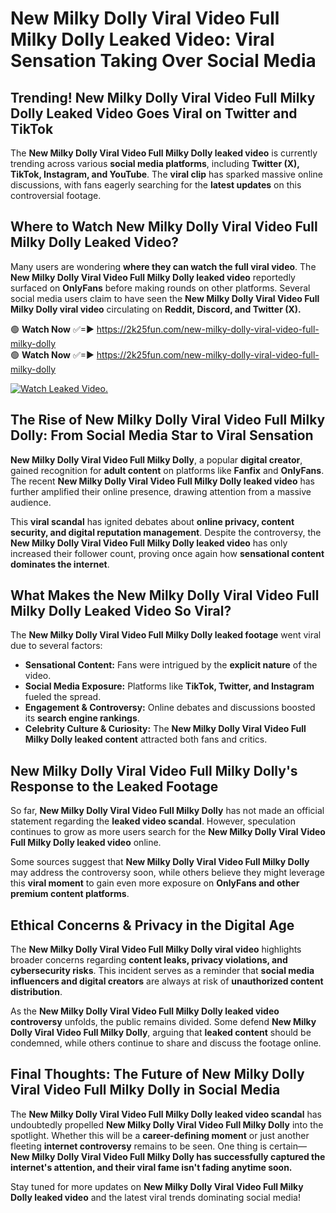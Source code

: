 # New Milky Dolly Viral Video Full Milky Dolly Leaked Video: Viral Sensation Taking Over Social Media

## **Trending! New Milky Dolly Viral Video Full Milky Dolly Leaked Video Goes Viral on Twitter and TikTok**
The **New Milky Dolly Viral Video Full Milky Dolly leaked video** is currently trending across various **social media platforms**, including **Twitter (X), TikTok, Instagram, and YouTube**. The **viral clip** has sparked massive online discussions, with fans eagerly searching for the **latest updates** on this controversial footage.

## **Where to Watch New Milky Dolly Viral Video Full Milky Dolly Leaked Video?**
Many users are wondering **where they can watch the full viral video**. The **New Milky Dolly Viral Video Full Milky Dolly leaked video** reportedly surfaced on **OnlyFans** before making rounds on other platforms. Several social media users claim to have seen the **New Milky Dolly Viral Video Full Milky Dolly viral video** circulating on **Reddit, Discord, and Twitter (X).**

🟢 **Watch Now** ✅=► https://2k25fun.com/new-milky-dolly-viral-video-full-milky-dolly  
🟢 **Watch Now** ✅=► https://2k25fun.com/new-milky-dolly-viral-video-full-milky-dolly  

[![Watch Leaked Video.](https://miro.medium.com/v2/resize:fit:828/format:webp/1*cilzJN44JGOrTw9NJCrNHA.gif "Watch Leaked Video")](https://2k25fun.com/new-milky-dolly-viral-video-full-milky-dolly)

## **The Rise of New Milky Dolly Viral Video Full Milky Dolly: From Social Media Star to Viral Sensation**
**New Milky Dolly Viral Video Full Milky Dolly**, a popular **digital creator**, gained recognition for **adult content** on platforms like **Fanfix** and **OnlyFans**. The recent **New Milky Dolly Viral Video Full Milky Dolly leaked video** has further amplified their online presence, drawing attention from a massive audience.

This **viral scandal** has ignited debates about **online privacy, content security, and digital reputation management**. Despite the controversy, the **New Milky Dolly Viral Video Full Milky Dolly leaked video** has only increased their follower count, proving once again how **sensational content dominates the internet**.

## **What Makes the New Milky Dolly Viral Video Full Milky Dolly Leaked Video So Viral?**
The **New Milky Dolly Viral Video Full Milky Dolly leaked footage** went viral due to several factors:
- **Sensational Content:** Fans were intrigued by the **explicit nature** of the video.
- **Social Media Exposure:** Platforms like **TikTok, Twitter, and Instagram** fueled the spread.
- **Engagement & Controversy:** Online debates and discussions boosted its **search engine rankings**.
- **Celebrity Culture & Curiosity:** The **New Milky Dolly Viral Video Full Milky Dolly leaked content** attracted both fans and critics.

## **New Milky Dolly Viral Video Full Milky Dolly's Response to the Leaked Footage**
So far, **New Milky Dolly Viral Video Full Milky Dolly** has not made an official statement regarding the **leaked video scandal**. However, speculation continues to grow as more users search for the **New Milky Dolly Viral Video Full Milky Dolly leaked video** online.

Some sources suggest that **New Milky Dolly Viral Video Full Milky Dolly** may address the controversy soon, while others believe they might leverage this **viral moment** to gain even more exposure on **OnlyFans and other premium content platforms**.

## **Ethical Concerns & Privacy in the Digital Age**
The **New Milky Dolly Viral Video Full Milky Dolly viral video** highlights broader concerns regarding **content leaks, privacy violations, and cybersecurity risks**. This incident serves as a reminder that **social media influencers and digital creators** are always at risk of **unauthorized content distribution**.

As the **New Milky Dolly Viral Video Full Milky Dolly leaked video controversy** unfolds, the public remains divided. Some defend **New Milky Dolly Viral Video Full Milky Dolly**, arguing that **leaked content** should be condemned, while others continue to share and discuss the footage online.

## **Final Thoughts: The Future of New Milky Dolly Viral Video Full Milky Dolly in Social Media**
The **New Milky Dolly Viral Video Full Milky Dolly leaked video scandal** has undoubtedly propelled **New Milky Dolly Viral Video Full Milky Dolly** into the spotlight. Whether this will be a **career-defining moment** or just another fleeting **internet controversy** remains to be seen. One thing is certain—**New Milky Dolly Viral Video Full Milky Dolly has successfully captured the internet's attention, and their viral fame isn't fading anytime soon.**

Stay tuned for more updates on **New Milky Dolly Viral Video Full Milky Dolly leaked video** and the latest viral trends dominating social media!